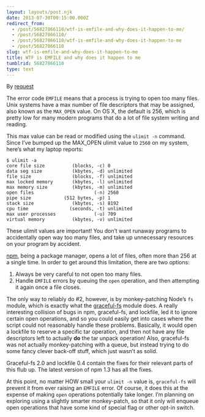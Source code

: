 ```yaml
---
layout: layouts/post.njk
date: 2013-07-30T00:15:00.000Z
redirect_from:
  - /post/56827866110/wtf-is-emfile-and-why-does-it-happen-to-me/
  - /post/56827866110/
  - /post/56827866110/wtf-is-emfile-and-why-does-it-happen-to-me
  - /post/56827866110
slug: wtf-is-emfile-and-why-does-it-happen-to-me
title: WTF is EMFILE and why does it happen to me
tumblrid: 56827866110
type: text
---
```

<p>By <a href="https://twitter.com/maxogden/status/361995189205741568">request</a></p>

<p>The error code <code>EMFILE</code> means that a process is trying to open too many files.  Unix systems have a max number of file descriptors that may be assigned, also known as the <code>MAX_OPEN</code> value.  On OS X, the default is 256, which is pretty low for many modern programs that do a lot of file system writing and reading.</p>

<p>This max value can be read or modified using the <code>ulimit -n</code> command.  Since I&rsquo;ve bumped up the MAX_OPEN ulimit value to <code>2560</code> on my system, here&rsquo;s what my laptop reports:</p>

<pre><code>$ ulimit -a
core file size          (blocks, -c) 0
data seg size           (kbytes, -d) unlimited
file size               (blocks, -f) unlimited
max locked memory       (kbytes, -l) unlimited
max memory size         (kbytes, -m) unlimited
open files                      (-n) 2560
pipe size            (512 bytes, -p) 1
stack size              (kbytes, -s) 8192
cpu time               (seconds, -t) unlimited
max user processes              (-u) 709
virtual memory          (kbytes, -v) unlimited
</code></pre>

<p>These ulimit values are important!  You don&rsquo;t want runaway programs to accidentally open way too many files, and take up unnecessary resources on your program by accident.</p>

<p><a href="https://npmjs.org/">npm</a>, being a package manager, opens a lot of files, often more than 256 at a single time.  In order to get around this limitation, there are two options:</p>

<ol><li>Always be very careful to not open too many files.</li>
<li>Handle <code>EMFILE</code> errors by queuing the <code>open</code> operation, and then attempting it again once a file closes.</li>
</ol><p>The only way to reliably do #2, however, is by monkey-patching Node&rsquo;s <code>fs</code> module, which is exactly what the <a href="https://npmjs.org/package/graceful-fs">graceful-fs</a> module does.  A really interesting collision of bugs in npm, graceful-fs, and lockfile, led it to ignore certain open operations, and so you could easily get into cases where the script could not reasonably handle these problems.  Basically, it would open a lockfile to reserve a specific tar operation, and then not have any file descriptors left to actually <strong>do</strong> the tar unpack operation!  Also, graceful-fs was not actually monkey-patching with a queue, but instead trying to do some fancy clever back-off stuff, which just wasn&rsquo;t as solid.</p>

<p>Graceful-fs 2.0 and lockfile 0.4 contain the fixes for their relevant parts of this flub up.  The latest version of npm 1.3 has all the fixes.</p>

<p>At this point, no matter HOW small your <code>ulimit -n</code> value is, <code>graceful-fs</code> will prevent it from ever raising an <code>EMFILE</code> error.  Of course, it does this at the expense of making <code>open</code> operations potentially take longer.  I&rsquo;m planning on exploring using a slightly smarter monkey-patch, so that it only will enqueue open operations that have some kind of special flag or other opt-in switch.</p>
